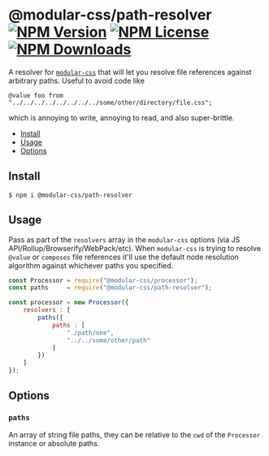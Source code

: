 @modular-css/path-resolver [![NPM Version](https://img.shields.io/npm/v/@modular-css/path-resolver.svg)](https://www.npmjs.com/package/@modular-css/path-resolver) [![NPM License](https://img.shields.io/npm/l/@modular-css/path-resolver.svg)](https://www.npmjs.com/package/@modular-css/path-resolver) [![NPM Downloads](https://img.shields.io/npm/dm/@modular-css/path-resolver.svg)](https://www.npmjs.com/package/@modular-css/path-resolver)
===========

A resolver for [`modular-css`](https://github.com/tivac/modular-css) that will let you resolve file references against arbitrary paths. Useful to avoid code like

```
@value foo from "../../../../../../../../some/other/directory/file.css";
```

which is annoying to write, annoying to read, and also super-brittle.

- [Install](#install)
- [Usage](#usage)
- [Options](#options)

## Install

`$ npm i @modular-css/path-resolver`

## Usage

Pass as part of the `resolvers` array in the `modular-css` options (via JS API/Rollup/Browserify/WebPack/etc). When `modular-css` is trying to resolve `@value` or `composes` file references it'll use the default node resolution algorithm against whichever paths you specified.

```js
const Processor = require("@modular-css/processor");
const paths     = require("@modular-css/path-resolver");

const processor = new Processor({
    resolvers : [
        paths({
            paths : [
                "./path/one",
                "../../some/other/path"
            ]
        })
    ]
});
```

## Options

### `paths`

An array of string file paths, they can be relative to the `cwd` of the `Processor` instance or absolute paths.
